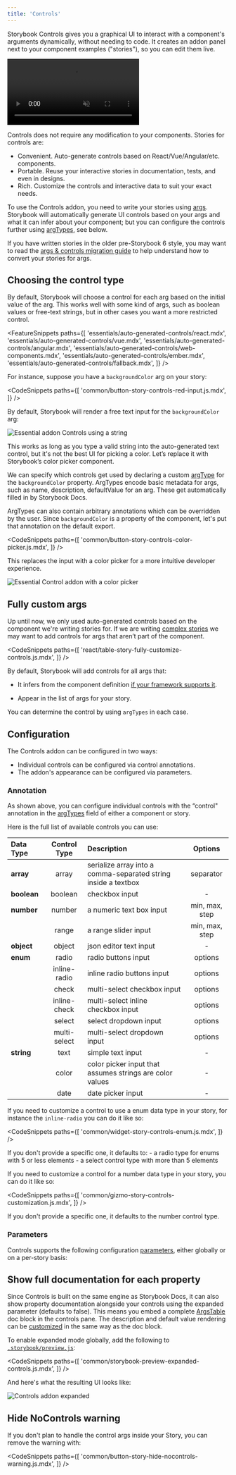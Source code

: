 ```yaml
---
title: 'Controls'
---
```


Storybook Controls gives you a graphical UI to interact with a component's arguments dynamically, without needing to code. It creates an addon panel next to your component examples ("stories"), so you can edit them live.

<video autoPlay muted playsInline loop>
  <source
    src="addon-controls-optimized.mp4"
    type="video/mp4"
  />
</video>

Controls does not require any modification to your components. Stories for controls are:

- Convenient. Auto-generate controls based on React/Vue/Angular/etc. components.
- Portable. Reuse your interactive stories in documentation, tests, and even in designs.
- Rich. Customize the controls and interactive data to suit your exact needs.

To use the Controls addon, you need to write your stories using [args](../writing-stories/args.md). Storybook will automatically generate UI controls based on your args and what it can infer about your component; but you can configure the controls further using [argTypes](../api/argtypes.md), see below.

<div class="aside">

If you have written stories in the older pre-Storybook 6 style, you may want to read the [args & controls migration guide](https://medium.com/storybookjs/storybook-6-migration-guide-200346241bb5) to help understand how to convert your stories for args.

</div>

## Choosing the control type

By default, Storybook will choose a control for each arg based on the initial value of the arg. This works well with some kind of args, such as boolean values or free-text strings, but in other cases you want a more restricted control.

<!-- prettier-ignore-start -->

<FeatureSnippets
  paths={[
    'essentials/auto-generated-controls/react.mdx',
    'essentials/auto-generated-controls/vue.mdx',
    'essentials/auto-generated-controls/angular.mdx',
    'essentials/auto-generated-controls/web-components.mdx',
    'essentials/auto-generated-controls/ember.mdx',
    'essentials/auto-generated-controls/fallback.mdx',
  ]}
/>

<!-- prettier-ignore-end -->

For instance, suppose you have a `backgroundColor` arg on your story:

<!-- prettier-ignore-start -->

<CodeSnippets
  paths={[
    'common/button-story-controls-red-input.js.mdx',
  ]}
/>

<!-- prettier-ignore-end -->

By default, Storybook will render a free text input for the `backgroundColor` arg:

![Essential addon Controls using a string](./addon-controls-args-background-string.png)

This works as long as you type a valid string into the auto-generated text control, but it's not the best UI for picking a color. Let’s replace it with Storybook’s color picker component.

We can specify which controls get used by declaring a custom [argType](../api/argtypes.md) for the `backgroundColor` property. ArgTypes encode basic metadata for args, such as name, description, defaultValue for an arg. These get automatically filled in by Storybook Docs.

ArgTypes can also contain arbitrary annotations which can be overridden by the user. Since `backgroundColor` is a property of the component, let's put that annotation on the default export.

<!-- prettier-ignore-start -->

<CodeSnippets
  paths={[
    'common/button-story-controls-color-picker.js.mdx',
  ]}
/>

<!-- prettier-ignore-end -->

This replaces the input with a color picker for a more intuitive developer experience.

![Essential Control addon with a color picker](./addon-controls-args-background-color.png)

## Fully custom args

Up until now, we only used auto-generated controls based on the component we're writing stories for. If we are writing [complex stories](../workflows/stories-for-multiple-components.md) we may want to add controls for args that aren’t part of the component.

<!-- prettier-ignore-start -->

<CodeSnippets
  paths={[
    'react/table-story-fully-customize-controls.js.mdx',
  ]}
/>

<!-- prettier-ignore-end -->

By default, Storybook will add controls for all args that:

- It infers from the component definition [if your framework supports it](../api/frameworks-feature-support.md).

- Appear in the list of args for your story.

You can determine the control by using `argTypes` in each case.

## Configuration

The Controls addon can be configured in two ways:

- Individual controls can be configured via control annotations.
- The addon's appearance can be configured via parameters.

### Annotation

As shown above, you can configure individual controls with the “control" annotation in the [argTypes](../api/argtypes) field of either a component or story.

Here is the full list of available controls you can use:

| Data Type   | Control Type | Description                                                    |    Options     |
| :---------- | :----------: | :------------------------------------------------------------- | :------------: |
| **array**   |    array     | serialize array into a comma-separated string inside a textbox |   separator    |
| **boolean** |   boolean    | checkbox input                                                 |       -        |
| **number**  |    number    | a numeric text box input                                       | min, max, step |
|             |    range     | a range slider input                                           | min, max, step |
| **object**  |    object    | json editor text input                                         |       -        |
| **enum**    |    radio     | radio buttons input                                            |    options     |
|             | inline-radio | inline radio buttons input                                     |    options     |
|             |    check     | multi-select checkbox input                                    |    options     |
|             | inline-check | multi-select inline checkbox input                             |    options     |
|             |    select    | select dropdown input                                          |    options     |
|             | multi-select | multi-select dropdown input                                    |    options     |
| **string**  |     text     | simple text input                                              |       -        |
|             |    color     | color picker input that assumes strings are color values       |       -        |
|             |     date     | date picker input                                              |       -        |

If you need to customize a control to use a enum data type in your story, for instance the `inline-radio` you can do it like so:

<!-- prettier-ignore-start -->

<CodeSnippets
  paths={[
    'common/widget-story-controls-enum.js.mdx',
  ]}
/>

<!-- prettier-ignore-end -->

<div class="aside">
If you don't provide a specific one, it defaults to:
- a radio type for enums with 5 or less elements
- a select control type with more than 5 elements
</div>

If you need to customize a control for a number data type in your story, you can do it like so:

<!-- prettier-ignore-start -->

<CodeSnippets
  paths={[
    'common/gizmo-story-controls-customization.js.mdx',
  ]}
/>

<!-- prettier-ignore-end -->

<div class="aside">
If you don't provide a specific one, it defaults to the number control type.
</div>

### Parameters

Controls supports the following configuration [parameters](../writing-stories/parameters.md), either globally or on a per-story basis:

## Show full documentation for each property

Since Controls is built on the same engine as Storybook Docs, it can also show property documentation alongside your controls using the expanded parameter (defaults to false). This means you embed a complete [ArgsTable](../writing-docs/doc-blocks.md#argstable) doc block in the controls pane. The description and default value rendering can be [customized](#fully-custom-args) in the same way as the doc block.

To enable expanded mode globally, add the following to [`.storybook/preview.js`](../configure/overview.md#configure-story-rendering):

<!-- prettier-ignore-start -->

<CodeSnippets
  paths={[
    'common/storybook-preview-expanded-controls.js.mdx',
  ]}
/>

<!-- prettier-ignore-end -->

And here's what the resulting UI looks like:

![Controls addon expanded](./addon-controls-expanded.png)

## Hide NoControls warning

If you don't plan to handle the control args inside your Story, you can remove the warning with:

<!-- prettier-ignore-start -->

<CodeSnippets
  paths={[
    'common/button-story-hide-nocontrols-warning.js.mdx',
  ]}
/>

<!-- prettier-ignore-end -->
